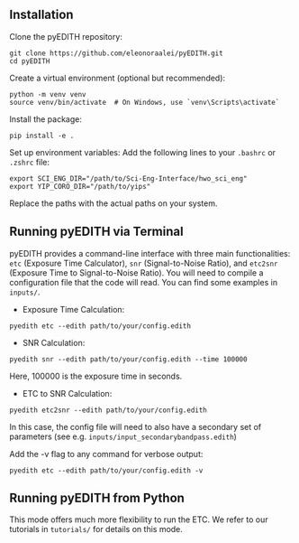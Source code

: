 ## Installation
Clone the pyEDITH repository:

```
git clone https://github.com/eleonoraalei/pyEDITH.git
cd pyEDITH
```

Create a virtual environment (optional but recommended):

```
python -m venv venv
source venv/bin/activate  # On Windows, use `venv\Scripts\activate`
```

Install the package:
```
pip install -e .
```
Set up environment variables: Add the following lines to your `.bashrc` or `.zshrc` file:

```
export SCI_ENG_DIR="/path/to/Sci-Eng-Interface/hwo_sci_eng"
export YIP_CORO_DIR="/path/to/yips"
```
Replace the paths with the actual paths on your system.



## Running pyEDITH via Terminal

pyEDITH provides a command-line interface with three main functionalities: `etc` (Exposure Time Calculator), `snr` (Signal-to-Noise Ratio), and `etc2snr` (Exposure Time to Signal-to-Noise Ratio). You will need to compile a configuration file that the code will read. You can find some examples in `inputs/`.

- Exposure Time Calculation:
```
pyedith etc --edith path/to/your/config.edith
```

- SNR Calculation:

```
pyedith snr --edith path/to/your/config.edith --time 100000
```
Here, 100000 is the exposure time in seconds.

- ETC to SNR Calculation:
```
pyedith etc2snr --edith path/to/your/config.edith
```
In this case, the config file will need to also have a secondary set of parameters (see e.g. `inputs/input_secondarybandpass.edith`)

Add the -v flag to any command for verbose output:

```
pyedith etc --edith path/to/your/config.edith -v
```


## Running pyEDITH from Python

This mode offers much more flexibility to run the ETC. We refer to our tutorials in `tutorials/` for details on this mode.

